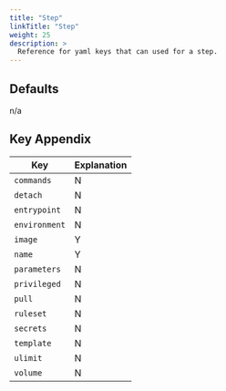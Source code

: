 ```yaml
---
title: "Step"
linkTitle: "Step"
weight: 25
description: >
  Reference for yaml keys that can used for a step.
---
```


## Defaults

n/a

## Key Appendix

| Key | Explanation |
|---|---|
| `commands` | N | specifiy the commands to be run inside step. |
| `detach` | N | specifiy if the container should detach as a service. |
| `entrypoint` | N | overwrite default container executable.  |
| `environment` | N | environment varibles to be added at runtime. |
| `image` | Y | name of the Docker image. |
| `name` | Y | name of the step. |
| `parameters` | N | variables under key are injected with `PARAMETER_`  |
| `privileged` | N | specifiy if the container should run with privileges |
| `pull` | N | specifiy if the container image should be pulled before build. |
| `ruleset` | N | set of rules to decide when step should run. |
| `secrets` | N | set of secrets to be injected as all uppercase environment variables. |
| `template` | N | when set expands template into step.  |
| `ulimit` | N | set ulimit values for syscall. (Requries `privileged: true`) |
| `volume` | N | specify a volume to store data |
